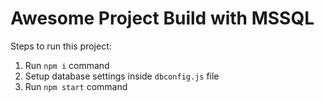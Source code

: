 # Awesome Project Build with MSSQL

Steps to run this project:

1. Run `npm i` command
2. Setup database settings inside `dbconfig.js` file
3. Run `npm start` command
